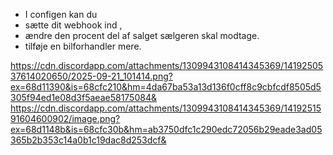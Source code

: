 

 - I configen kan du 
 - sætte dit webhook ind ,
 - ændre den procent del af salget sælgeren skal modtage.
 - tilføje en bilforhandler mere.




https://cdn.discordapp.com/attachments/1309943108414345369/1419250537614020650/2025-09-21_101414.png?ex=68d11390&is=68cfc210&hm=4da67ba53a13d136f0cff8c9cbfcdf8505d5305f94ed1e08d3f5aeae58175084&
https://cdn.discordapp.com/attachments/1309943108414345369/1419251591604600902/image.png?ex=68d1148b&is=68cfc30b&hm=ab3750dfc1c290edc72056b29eade3ad05365b2b353c14a0b1c19dac8d253dcf&
